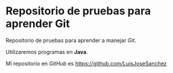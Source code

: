 # Repositorio de pruebas para aprender Git

Repositorio de pruebas para aprender a manejar *Git*.

Utilizaremos programas en **Java**.

Mi repositorio en *GitHub* es <https://github.com/LuisJoseSanchez>
